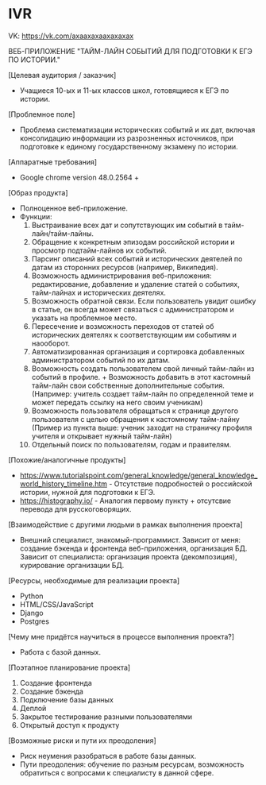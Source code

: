 # IVR
VK: https://vk.com/axaaxaxaaxaxaxax

ВЕБ-ПРИЛОЖЕНИЕ "ТАЙМ-ЛАЙН СОБЫТИЙ ДЛЯ ПОДГОТОВКИ К ЕГЭ ПО ИСТОРИИ."

[Целевая аудитория / заказчик]
- Учащиеся 10-ых и 11-ых классов школ, готовящиеся к ЕГЭ по истории.

[Проблемное поле]
- Проблема систематизации исторических событий и их дат, включая консолидацию информации из разрозненных источников, при подготовке к единому государственному экзамену по истории. 

[Аппаратные требования]
- Google chrome version 48.0.2564 +

[Образ продукта]
- Полноценное веб-приложение.
- Функции:
  1) Выстраивание всех дат и сопутствующих им событий в тайм-лайн/тайм-лайны.
  2) Обращение к конкретным эпизодам российской истории и просмотр подтайм-лайнов их событий.
  3) Парсинг описаний всех событий и исторических деятелей по датам из сторонних ресурсов (например, Википедия).
  4) Возможность администрирования веб-приложения: редактирование, добавление и удаление статей о событиях, тайм-лайнах и исторических деятелях.
  5) Возможность обратной связи. Если пользователь увидит ошибку в статье, он всегда может связаться с администратором и указать на проблемное место.
  6) Пересечение и возможность переходов от статей об исторических деятелях к соответствующим им событиям и наооборот.
  7) Автоматизированная организация и сортировка добавленных администратором событий по их датам.
  8) Возможность создать пользователем свой личный тайм-лайн из событий в профиле. + Возможность добавить в этот кастомный тайм-лайн свои собственные дополнительные события. (Например: учитель создает тайм-лайн по определенной теме и может передать ссылку на него своим ученикам)
  9) Возможность пользователя обращаться к странице другого пользователя с целью обращения к кастомному тайм-лайну (Пример из пункта выше: ученик заходит на страничку профиля учителя и открывает нужный тайм-лайн)
  10) Отдельный поиск по пользователям, годам и правителям.

[Похожие/аналогичные продукты]
- https://www.tutorialspoint.com/general_knowledge/general_knowledge_world_history_timeline.htm - Отсутствие подробностей о российской истории, нужной для подготовки к ЕГЭ.
- https://histography.io/ - Аналогия первому пункту + отсутсвие перевода для русскоговорящих.

[Взаимодействие с другими людьми в рамках выполнения проекта]
- Внешний специалист, знакомый-программист. Зависит от меня: создание бэкенда и фронтенда веб-приложения, организация БД. Зависит от специалиста: организация проекта (декомпозиция), курирование организации БД.

[Ресурсы, необходимые для реализации проекта]
- Python
- HTML/CSS/JavaScript
- Django
- Postgres

[Чему мне придётся научиться в процессе выполнения проекта?]
- Работа с базой данных.

[Поэтапное планирование проекта]
  1) Создание фронтенда 
  2) Создание бэкенда
  3) Подключение базы данных
  4) Деплой
  5) Закрытое тестирование разными пользователями
  6) Открытый доступ к продукту 
 
[Возможные риски и пути их преодоления]
- Риск неумения разобраться в работе базы данных. 
- Пути преодоления: обучение по разным ресурсам, возможность обратиться с вопросами к специалисту в данной сфере.

